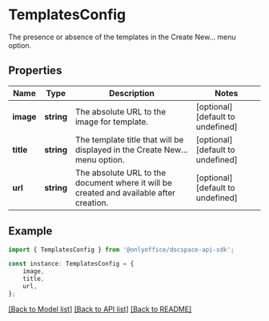 # TemplatesConfig

The presence or absence of the templates in the Create New... menu option.

## Properties

Name | Type | Description | Notes
------------ | ------------- | ------------- | -------------
**image** | **string** | The absolute URL to the image for template. | [optional] [default to undefined]
**title** | **string** | The template title that will be displayed in the Create New... menu option. | [optional] [default to undefined]
**url** | **string** | The absolute URL to the document where it will be created and available after creation. | [optional] [default to undefined]

## Example

```typescript
import { TemplatesConfig } from '@onlyoffice/docspace-api-sdk';

const instance: TemplatesConfig = {
    image,
    title,
    url,
};
```

[[Back to Model list]](../README.md#documentation-for-models) [[Back to API list]](../README.md#documentation-for-api-endpoints) [[Back to README]](../README.md)
